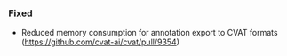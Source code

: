 ### Fixed

- Reduced memory consumption for annotation export to CVAT formats
  (<https://github.com/cvat-ai/cvat/pull/9354>)
